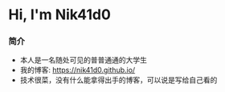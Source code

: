 # Hi, I'm Nik41d0

### 简介
* 本人是一名随处可见的普普通通的大学生
* 我的博客: https://nik41d0.github.io/
* 技术很菜，没有什么能拿得出手的博客，可以说是写给自己看的





<!--
**Nikaid0/Nikaid0** is a ✨ _special_ ✨ repository because its `README.md` (this file) appears on your GitHub profile.

Here are some ideas to get you started:

- 🔭 I’m currently working on ...
- 🌱 I’m currently learning ...
- 👯 I’m looking to collaborate on ...
- 🤔 I’m looking for help with ...
- 💬 Ask me about ...
- 📫 How to reach me: ...
- 😄 Pronouns: ...
- ⚡ Fun fact: ...
-->
